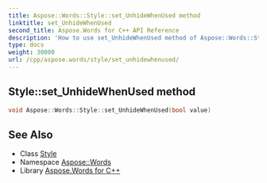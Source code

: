 ```yaml
---
title: Aspose::Words::Style::set_UnhideWhenUsed method
linktitle: set_UnhideWhenUsed
second_title: Aspose.Words for C++ API Reference
description: 'How to use set_UnhideWhenUsed method of Aspose::Words::Style class in C++.'
type: docs
weight: 30000
url: /cpp/aspose.words/style/set_unhidewhenused/
---
```

## Style::set_UnhideWhenUsed method




```cpp
void Aspose::Words::Style::set_UnhideWhenUsed(bool value)
```

## See Also

* Class [Style](../)
* Namespace [Aspose::Words](../../)
* Library [Aspose.Words for C++](../../../)
